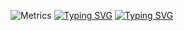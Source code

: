 ![Metrics](https://metrics.lecoq.io/bm131488bm?template=classic&base=header%2C%20activity%2C%20community%2C%20repositories%2C%20metadata&base.indepth=false&base.hireable=false&base.skip=false&config.timezone=Asia%2FShanghai)
<a href="https://git.io/typing-svg"><img src="https://readme-typing-svg.herokuapp.com?font=Fira+Code&pause=1000&color=F722A1&width=435&lines=~%E4%BB%8A%E5%A4%A9%E5%BE%88%E4%B8%8D%E9%94%99~" alt="Typing SVG" /></a>
[![Typing SVG](https://readme-typing-svg.demolab.com?font=Fira+Code&pause=1000&color=80C3F7&center=true&vCenter=true&repeat=false&lines=Have+a+nice+day;yestrday++today+tomorrow;Wish+you+will+be+happy)](https://git.io/typing-svg)
